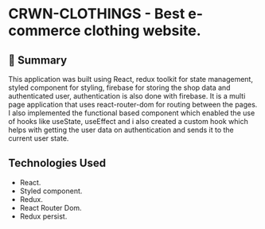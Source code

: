 # CRWN-CLOTHINGS - Best e-commerce clothing website.

## 📣 Summary
This application was built using React, redux toolkit for state management, styled component for styling, firebase for storing the shop data and authenticated user, authentication is also done with firebase. It is a multi page application that uses react-router-dom for routing between the pages. I also implemented the functional based component which enabled the use of hooks like useState, useEffect and i also created a custom hook which helps with getting the user data on authentication and sends it to the current user state.

## Technologies Used
* React.
* Styled component.
* Redux.
* React Router Dom.
* Redux persist.
